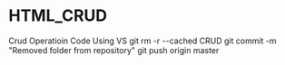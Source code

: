 # HTML_CRUD
Crud Operatioin Code Using VS
git rm -r --cached CRUD
git commit -m "Removed folder from repository"
git push origin master
